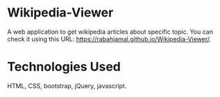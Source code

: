 # Wikipedia-Viewer
A web application to get wikipedia articles about specific topic.
You can check it using this URL: https://rabahjamal.github.io/Wikipedia-Viewer/.

# Technologies Used
HTML, CSS, bootstrap, jQuery, javascript.
